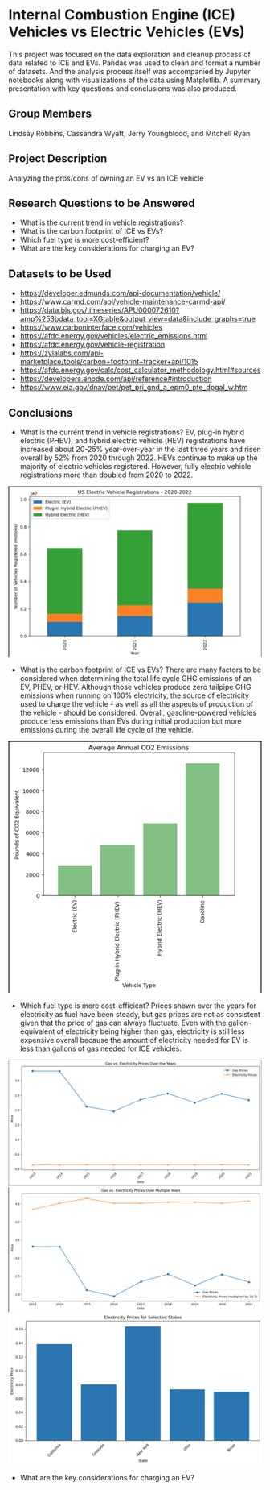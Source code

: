# Internal Combustion Engine (ICE) Vehicles vs Electric Vehicles (EVs)

This project was focused on the data exploration and cleanup process of data related to ICE and EVs. Pandas was used to clean and format a number of datasets. And the analysis process itself was accompanied by Jupyter notebooks along with visualizations of the data using Matplotlib. A summary presentation with key questions and conclusions was also produced.

## Group Members

Lindsay Robbins, Cassandra Wyatt, Jerry Youngblood, and Mitchell Ryan

## Project Description

Analyzing the pros/cons of owning an EV vs an ICE vehicle

## Research Questions to be Answered

- What is the current trend in vehicle registrations?
- What is the carbon footprint of ICE vs EVs?
- Which fuel type is more cost-efficient?
- What are the key considerations for charging an EV?

## Datasets to be Used

- <https://developer.edmunds.com/api-documentation/vehicle/>
- <https://www.carmd.com/api/vehicle-maintenance-carmd-api/>
- <https://data.bls.gov/timeseries/APU000072610?amp%253bdata_tool=XGtable&output_view=data&include_graphs=true>
- <https://www.carboninterface.com/vehicles>
- <https://afdc.energy.gov/vehicles/electric_emissions.html>
- <https://afdc.energy.gov/vehicle-registration>
- <https://zylalabs.com/api-marketplace/tools/carbon+footprint+tracker+api/1015>
- <https://afdc.energy.gov/calc/cost_calculator_methodology.html#sources>
- <https://developers.enode.com/api/reference#introduction>
- <https://www.eia.gov/dnav/pet/pet_pri_gnd_a_epm0_pte_dpgal_w.htm>

## Conclusions

- What is the current trend in vehicle registrations?
EV, plug-in hybrid electric (PHEV), and hybrid electric vehicle (HEV) registrations have increased about 20-25% year-over-year in the last three years and risen overall by 52% from 2020 through 2022. HEVs continue to make up the majority of electric vehicles registered. However, fully electric vehicle registrations more than doubled from 2020 to 2022.

![alt text](image.png)

- What is the carbon footprint of ICE vs EVs?
There are many factors to be considered when determining the total life cycle GHG emissions of an EV, PHEV, or HEV. Although those vehicles produce zero tailpipe GHG emissions when running on 100% electricity, the source of electricity used to charge the vehicle - as well as all the aspects of production of the vehicle - should be considered. Overall, gasoline-powered vehicles produce less emissions than EVs during initial production but more emissions during the overall life cycle of the vehicle.

![alt text](image-1.png)

- Which fuel type is more cost-efficient?
Prices shown over the years for electricity as fuel have been steady, but gas prices are not as consistent given that the price of gas can always fluctuate. Even with the gallon-equivalent of electricity being higher than gas, electricity is still less expensive overall because the amount of electricity needed for EV is less than gallons of gas needed for ICE vehicles.

![alt text](image-3.png)
![alt text](image-4.png)
![alt text](image-5.png)

- What are the key considerations for charging an EV?
